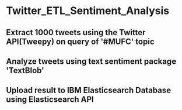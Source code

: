 # Twitter_ETL_Sentiment_Analysis

## Extract 1000 tweets using the Twitter API(Tweepy) on query of '#MUFC' topic

## Analyze tweets using text sentiment package 'TextBlob'

## Upload result to IBM Elasticsearch Database using Elasticsearch API
